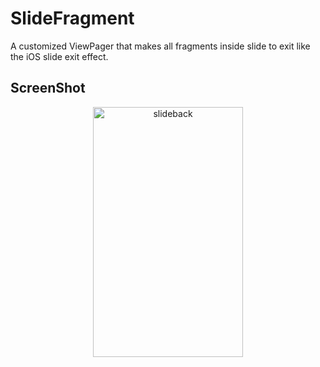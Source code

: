 # SlideFragment
A customized ViewPager that makes all fragments inside slide to exit like the iOS slide exit effect.

## ScreenShot
<p align="center">
  <img src="slide.gif" alt="slideback" height="400" width="240"/>
</p>
